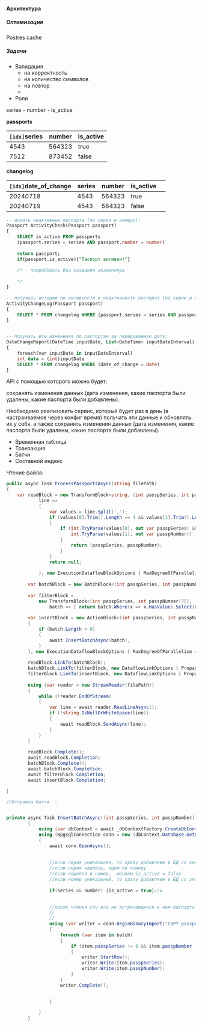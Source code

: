 

#### Архитектура

##### Оптимизация

Postres cache





##### Задачи

- Валидация
  - на корректность 
  - на количество символов
  - на повтор
  - 
- Роли



series - number - is_active



 **passports**

| `[idx]`series | number | is_active |
| :------------ | ------ | --------- |
| 4543          | 564323 | true      |
| 7512          | 873452 | false     |



 **changelog**

| `[idx]`date_of_change | series | number | is_active |      |
| --------------------- | :----- | ------ | --------- | ---- |
| 20240718              | 4543   | 564323 | true      |      |
| 20240719              | 4543   | 564323 | false     |      |

```sql
-- искать неактивные паспорта (по серии и номеру);
Passport ActivityCheck(Passport passport)
{
	SELECT is_active FROM passports 
	(passport.series = series AND passport.number = number)
	
	return passport;
	if(passport.is_active){"Паспорт активен!"}
	
	/* - попробовать без создания экземпляра
    
    */
}

-- получать историю по активности и неактивности паспорта (по серии и номеру)
ActivityChangeLog(Passport passport)
{
	SELECT * FROM changelog WHERE (passport.series = series AND passport.number = number)
}


-- получать все изменения по паспортам за передаваемую дату;
DateChangeReport(DateTime inputDate, List<DateTime> inputDateInterval)
{
	foreach(var inputDate in inputDateInterval)
	int data = (int)inputDate
	SELECT * FROM changelog WHERE (date_of_change = date)
}
```



 API с помощью которого можно будет: 

сохранять изменения данных (дата изменения, какие паспорта были удалены, какие паспорта были добавлены). 



Необходимо реализовать сервис, который будет раз в день (в настраиваемое через конфиг время) получать эти данные и обновлять их у себя, а также сохранять изменения данных (дата изменения, какие паспорта были удалены, какие паспорта были добавлены).

- Временная таблица
- Транзакция
- Батчи 
- Составной индекс



Чтение файла:

```c#
public async Task ProcessPassportsAsync(string filePath)
{
   	var readBlock = new TransformBlock<string, (int passpSeries, int passpNumber)?>(
            line =>
            {
                var values = line.Split(',');
                if (values[0].Trim().Length == 4 && values[1].Trim().Length == 6)
                {
                    if (int.TryParse(values[0], out var passpSeries) &&
                        int.TryParse(values[1], out var passpNumber))
                    {
                        return (passpSeries, passpNumber);
                    }
                }
                return null;
                
            }, new ExecutionDataflowBlockOptions { MaxDegreeOfParallelism = Environment.ProcessorCount });
 
        var batchBlock = new BatchBlock<(int passpSeries, int passpNumber)?>(BatchSize);
 
        var filterBlock =
            new TransformBlock<(int passpSeries, int passpNumber)?[], (int passpSeries, int passpNumber)[]>(
                batch => { return batch.Where(x => x.HasValue).Select(x => x.Value).ToArray(); });
 
        var insertBlock = new ActionBlock<(int passpSeries, int passpNumber)[]>(async batch =>
        {
            if (batch.Length > 0)
            {
                await InsertBatchAsync(batch);
            }
        }, new ExecutionDataflowBlockOptions { MaxDegreeOfParallelism = 6 });
 
        readBlock.LinkTo(batchBlock);
        batchBlock.LinkTo(filterBlock, new DataflowLinkOptions { PropagateCompletion = true });
        filterBlock.LinkTo(insertBlock, new DataflowLinkOptions { PropagateCompletion = true });
 
        using (var reader = new StreamReader(filePath))
        {
            while (!reader.EndOfStream)
            {
                var line = await reader.ReadLineAsync();
                if (!string.IsNullOrWhiteSpace(line))
                {
                    await readBlock.SendAsync(line);
                }
            }
        }
 
        readBlock.Complete();
        await readBlock.Completion;
        batchBlock.Complete();
        await batchBlock.Completion;
        await filterBlock.Completion;
        await insertBlock.Completion;

}

//Отправка батча  : 


private async Task InsertBatchAsync((int passpSeries, int passpNumber)[] batch)
        {
            using (var dbContext = await _dbContextFactory.CreateDbContextAsync())
            using (NpgsqlConnection conn = new (dbContext.Database.GetDbConnection().ConnectionString))
            {
                await conn.OpenAsync();
                
                
                //если серия уникальная, то сразу добавляем в БД со значением is_active = false
                //если серия нашлась, ищем по номеру
                //если нашелся и номер,  меняем is_active = false
                //если номер уникальный, то сразу добавляем в БД со значением is_active = false
                
                if(series && number) {is_active = true}//и

                    
                //после чтения csv все не встречающиеся в нем паспорта меняют is_active = true
                //
                //
                using (var writer = conn.BeginBinaryImport("COPY passports (passp_series, passp_number) FROM STDIN (FORMAT BINARY)"))
                {
                    foreach (var item in batch)
                    {
                        if (item.passpSeries != 0 && item.passpNumber != 0)
                        {
                            writer.StartRow();
                            writer.Write(item.passpSeries);
                            writer.Write(item.passpNumber);
                        }
                    }
                    writer.Complete();

                    
                }
                
            }
        }


```

